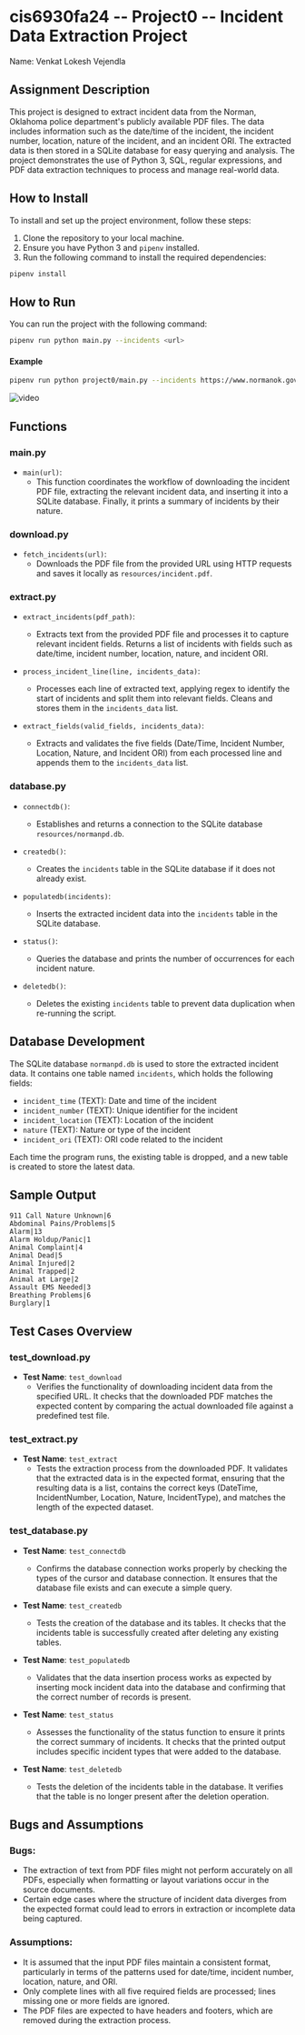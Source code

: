 # cis6930fa24 -- Project0 -- Incident Data Extraction Project

Name: Venkat Lokesh Vejendla

## Assignment Description

This project is designed to extract incident data from the Norman, Oklahoma police department's publicly available PDF files. The data includes information such as the date/time of the incident, the incident number, location, nature of the incident, and an incident ORI. The extracted data is then stored in a SQLite database for easy querying and analysis. The project demonstrates the use of Python 3, SQL, regular expressions, and PDF data extraction techniques to process and manage real-world data.

## How to Install

To install and set up the project environment, follow these steps:

1. Clone the repository to your local machine.
2. Ensure you have Python 3 and `pipenv` installed.
3. Run the following command to install the required dependencies:
```bash
pipenv install
```
## How to Run

You can run the project with the following command:
```bash
pipenv run python main.py --incidents <url>
```
#### Example
```bash
pipenv run python project0/main.py --incidents https://www.normanok.gov/sites/default/files/documents/2024-08/2024-08-01_daily_incident_summary.pdf
```
![video](https://drive.google.com/file/d/1NtvLcKPgxst7AbpRyslSX1_9drzm6_pC/view?usp=drive_link)
## Functions

### main.py
- `main(url)`:
  - This function coordinates the workflow of downloading the incident PDF file, extracting the relevant incident data, and inserting it into a SQLite database. Finally, it prints a summary of incidents by their nature.

### download.py
- `fetch_incidents(url)`:
  - Downloads the PDF file from the provided URL using HTTP requests and saves it locally as `resources/incident.pdf`.

### extract.py
- `extract_incidents(pdf_path)`:
  - Extracts text from the provided PDF file and processes it to capture relevant incident fields. Returns a list of incidents with fields such as date/time, incident number, location, nature, and incident ORI.
  
- `process_incident_line(line, incidents_data)`:
  - Processes each line of extracted text, applying regex to identify the start of incidents and split them into relevant fields. Cleans and stores them in the `incidents_data` list.

- `extract_fields(valid_fields, incidents_data)`:
  - Extracts and validates the five fields (Date/Time, Incident Number, Location, Nature, and Incident ORI) from each processed line and appends them to the `incidents_data` list.

### database.py
- `connectdb()`:
  - Establishes and returns a connection to the SQLite database `resources/normanpd.db`.
  
- `createdb()`:
  - Creates the `incidents` table in the SQLite database if it does not already exist.
  
- `populatedb(incidents)`:
  - Inserts the extracted incident data into the `incidents` table in the SQLite database.
  
- `status()`:
  - Queries the database and prints the number of occurrences for each incident nature.
  
- `deletedb()`:
  - Deletes the existing `incidents` table to prevent data duplication when re-running the script.

## Database Development

The SQLite database `normanpd.db` is used to store the extracted incident data. It contains one table named `incidents`, which holds the following fields:

- `incident_time` (TEXT): Date and time of the incident
- `incident_number` (TEXT): Unique identifier for the incident
- `incident_location` (TEXT): Location of the incident
- `nature` (TEXT): Nature or type of the incident
- `incident_ori` (TEXT): ORI code related to the incident

Each time the program runs, the existing table is dropped, and a new table is created to store the latest data.

## Sample Output
```
911 Call Nature Unknown|6
Abdominal Pains/Problems|5
Alarm|13
Alarm Holdup/Panic|1
Animal Complaint|4
Animal Dead|5
Animal Injured|2
Animal Trapped|2
Animal at Large|2
Assault EMS Needed|3
Breathing Problems|6
Burglary|1
```
## Test Cases Overview

### test_download.py
- **Test Name**: `test_download`
  - Verifies the functionality of downloading incident data from the specified URL. It checks that the downloaded PDF matches the expected content by comparing the actual downloaded file against a predefined test file.

### test_extract.py
- **Test Name**: `test_extract`
  - Tests the extraction process from the downloaded PDF. It validates that the extracted data is in the expected format, ensuring that the resulting data is a list, contains the correct keys (DateTime, IncidentNumber, Location, Nature, IncidentType), and matches the length of the expected dataset.

### test_database.py
- **Test Name**: `test_connectdb`
  - Confirms the database connection works properly by checking the types of the cursor and database connection. It ensures that the database file exists and can execute a simple query.

- **Test Name**: `test_createdb`
  - Tests the creation of the database and its tables. It checks that the incidents table is successfully created after deleting any existing tables.

- **Test Name**: `test_populatedb`
  - Validates that the data insertion process works as expected by inserting mock incident data into the database and confirming that the correct number of records is present.

- **Test Name**: `test_status`
  - Assesses the functionality of the status function to ensure it prints the correct summary of incidents. It checks that the printed output includes specific incident types that were added to the database.

- **Test Name**: `test_deletedb`
  - Tests the deletion of the incidents table in the database. It verifies that the table is no longer present after the deletion operation.


## Bugs and Assumptions

### Bugs:
- The extraction of text from PDF files might not perform accurately on all PDFs, especially when formatting or layout variations occur in the source documents.
- Certain edge cases where the structure of incident data diverges from the expected format could lead to errors in extraction or incomplete data being captured.

### Assumptions:
- It is assumed that the input PDF files maintain a consistent format, particularly in terms of the patterns used for date/time, incident number, location, nature, and ORI.
- Only complete lines with all five required fields are processed; lines missing one or more fields are ignored.
- The PDF files are expected to have headers and footers, which are removed during the extraction process.

